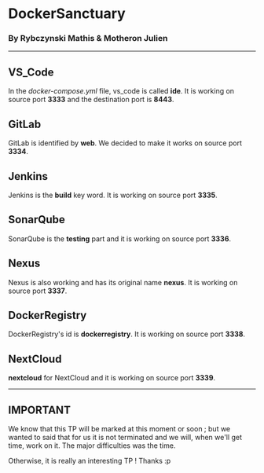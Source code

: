 # DockerSanctuary
### By Rybczynski Mathis & Motheron Julien
---

## VS_Code

In the *docker-compose.yml* file, vs_code is called **ide**. It is working on source port **3333** and the destination port is **8443**.

## GitLab

GitLab is identified by **web**. We decided to make it works on source port **3334**.

## Jenkins

Jenkins is the **build** key word. It is working on source port **3335**.

## SonarQube

SonarQube is the **testing** part and it is working on source port **3336**.

## Nexus

Nexus is also working and has its original name **nexus**. It is working on source port **3337**.

## DockerRegistry

DockerRegistry's id is **dockerregistry**. It is working on source port **3338**.

## NextCloud

**nextcloud** for NextCloud and it is working on source port **3339**.

---

## **IMPORTANT**

We know that this TP will be marked at this moment or soon ; but we wanted to said that for us it is not terminated and we will, when we'll get time, work on it.
The major difficulties was the time.

Otherwise, it is really an interesting TP ! Thanks :p
